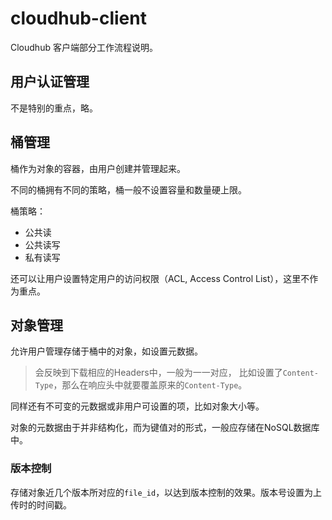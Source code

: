 # cloudhub-client

Cloudhub 客户端部分工作流程说明。

## 用户认证管理
不是特别的重点，略。

## 桶管理
桶作为对象的容器，由用户创建并管理起来。

不同的桶拥有不同的策略，桶一般不设置容量和数量硬上限。

桶策略：
- 公共读
- 公共读写
- 私有读写

还可以让用户设置特定用户的访问权限（ACL, Access Control List），这里不作为重点。

## 对象管理
允许用户管理存储于桶中的对象，如设置元数据。
> 会反映到下载相应的Headers中，一般为一一对应，
> 比如设置了`Content-Type`，那么在响应头中就要覆盖原来的`Content-Type`。

同样还有不可变的元数据或非用户可设置的项，比如对象大小等。

对象的元数据由于并非结构化，而为键值对的形式，一般应存储在NoSQL数据库中。

### 版本控制
存储对象近几个版本所对应的`file_id`，以达到版本控制的效果。版本号设置为上传时的时间戳。

